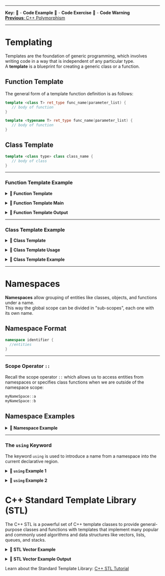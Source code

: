 
---
**Key:** 
:large_orange_diamond: - **Code Example** 
:large_blue_diamond: - **Code Exercise** 
:red_circle: - **Code Warning**  
[**Previous**: C++ Polymorphism](https://github.com/ackirby88/CS107/blob/master/C++/CPP-3-Polymorphism.md)  

---
# Templating
Templates are the foundation of generic programming, which involves writing code in a way that is independent of any particular type.  
A **template** is a blueprint for creating a generic class or a function.

## Function Template
The general form of a template function definition is as follows:
```C++
template <class T> ret_type func_name(parameter_list) {
   // body of function
} 
```
```C++
template <typename T> ret_type func_name(parameter_list) {
   // body of function
} 
```

## Class Template
```C++
template <class type> class class_name {
   // body of class
}
```

---
### Function Template Example
**<details><summary>:large_orange_diamond: Function Template</summary>**
<p>
   
```C++
// function template
#include <iostream>
using namespace std;

template <class T>
T getMax(T a, T b) {
  T result;
  result = (a > b) ? a : b;
  return (result);
}
```
</p>
</details>

**<details><summary>:large_orange_diamond: Function Template Main</summary>**
<p>

```C++
int main () {
  int i = 5, j = 6, k;
  long l = 10, m = 5, n;
  
  k = getMax<int>(i,j);
  n = getMax<long>(l,m);
  
  cout << "Int Max: " << k << endl;
  cout << "Long Max: " << n << endl;
  return 0;
}
```
</p>
</details>


**<details><summary>:large_orange_diamond: Function Template Output</summary>**
<p>
   
```C++
Int Max: 6
Long Max: 10
```
</p>
</details>

---
### Class Template Example
**<details><summary>:large_orange_diamond: Class Template</summary>**
<p>
   
```C++
template <class T>
class mypair {
  private:
    T values[2];
  public:
    mypair(T first, T second){
      values[0] = first;
      values[1] = second;
    }
};
```
</p>
</details>

**<details><summary>:large_orange_diamond: Class Template Usage</summary>**
<p>
   
```C++
// int class
mypair<int> myobject(115, 36);

// double class 
mypair<double> myfloats (3.0, 2.18); 
```
</p>
</details>

**<details><summary>:large_orange_diamond: Class Template Example</summary>**
<p>
   
```C++
// class templates
#include <iostream>
using namespace std;

template <class T>
class mypair {
  private:
    T a, b;
  public:
    // contructor
    mypair(T first, T second){
      a = first;
      b = second;
    }
    
    // class method declaration
    T getMax();
};

// class method implementation
template <class T>
T mypair<T>::getMax(){
  T retval;
  retval = (a > b) ? a : b;
  return retval;
}

int main () {
  mypair<int> myobject(100, 75);
  cout << myobject.getMax() << endl;
  return 0;
}
```
</p>
</details>

---
# Namespaces
**Namespaces** allow grouping of entities like classes, objects, and functions under a name.  
This way the global scope can be divided in "sub-scopes", each one with its own name.

## Namespace Format
```C++
namespace identifier {
  //entities
}
```

---
### Scope Operator `::`
Recall the scope operator `::` which allows us to access entities from namespaces or specifies class functions when we are outside of the namespace scope:  
```C++
myNameSpace::a 
myNameSpace::b
```

## Namespace Examples
**<details><summary>:large_orange_diamond: Namespace Example</summary>**
<p>
   
```C++
// namespaces
#include <iostream>
using namespace std;

namespace first {
  int var = 5;
}

namespace second {
  double var = 3.1416;
}

int main () {
  cout << first::var << endl;
  cout << second::var << endl;
  return 0;
}
```
</p>
</details>

---
### The `using` Keyword
The keyword `using` is used to introduce a name from a namespace into the current declarative region.

**<details><summary>:large_orange_diamond: `using` Example 1</summary>**
<p>

```C++
#include <iostream>
using namespace std;

namespace first {
  int x = 5;
  int y = 10;
}

namespace second {
  double x = 3.1416;
  double y = 2.7183;
}

int main(){
  using first::x;
  using second::y;
  
  cout << x << endl;
  cout << y << endl;
  
  cout << first::y << endl;
  cout << second::x << endl;
  return 0;
}
```
</p>
</details>


**<details><summary>:large_orange_diamond: `using` Example 2</summary>**
<p>

```C++
#include <iostream>
using namespace std;

namespace first {
  int x = 5;
  int y = 10;
}

namespace second {
  double x = 3.1416;
  double y = 2.7183;
}

int main(){
  using namespace first;
  
  cout << x << endl;
  cout << y << endl;
  
  cout << second::x << endl;
  cout << second::y << endl;
  return 0;
}
```
</p>
</details>

# C++ Standard Template Library (STL)
The C++ STL is a powerful set of C++ template classes to provide general-purpose classes and functions with templates that implement many popular and commonly used algorithms and data structures like vectors, lists, queues, and stacks.

**<details><summary>:large_orange_diamond: STL Vector Example</summary>**
<p>

```C++
#include <iostream>
#include <vector>
using namespace std;
 
int main(){
   // create a vector to store int
   vector<int> vec; 
   int i;

   // display the original size of vec
   cout << "vector size = " << vec.size() << endl;

   // push 5 values into the vector
   for (i = 0; i < 5; i++) {
      vec.push_back(i);
   }

   // display extended size of vec
   cout << "extended vector size = " << vec.size() << endl;

   // access 5 values from the vector
   for (i = 0; i < 5; i++) {
      cout << "value of vec [" << i << "] = " << vec[i] << endl;
   }

   // use iterator to access the values
   vector<int>::iterator v = vec.begin();
   while (v != vec.end()) {
      cout << "value of v = " << *v << endl;
      v++;
   }

   return 0;
}
```
</p>
</details>

**<details><summary>:large_orange_diamond: STL Vector Example Output</summary>**
<p>
   
```C++
vector size = 0
extended vector size = 5
value of vec [0] = 0
value of vec [1] = 1
value of vec [2] = 2
value of vec [3] = 3
value of vec [4] = 4
value of v = 0
value of v = 1
value of v = 2
value of v = 3
value of v = 4
```
</p>
</details>

Learn about the Standard Template Library: [C++ STL Tutorial](https://www.geeksforgeeks.org/cpp-stl-tutorial/)

